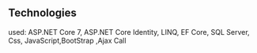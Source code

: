 ## Technologies
 used: ASP.NET Core 7, ASP.NET Core Identity, LINQ, EF Core, SQL Server, Css, JavaScript,BootStrap ,Ajax Call 


